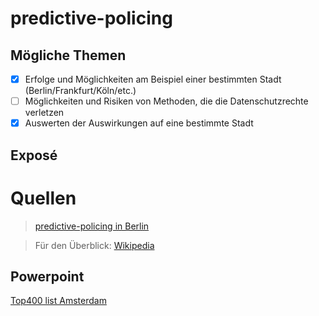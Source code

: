# predictive-policing

## Mögliche Themen

- [x] Erfolge und Möglichkeiten am Beispiel einer bestimmten Stadt (Berlin/Frankfurt/Köln/etc.)
- [ ] Möglichkeiten und Risiken von Methoden, die die Datenschutzrechte verletzen
- [x] Auswerten der Auswirkungen auf eine bestimmte Stadt

## Exposé

# Quellen

>[predictive-policing in Berlin](https://kops.uni-konstanz.de/handle/123456789/43114)
>

>Für den Überblick:
>[Wikipedia](https://de.wikipedia.org/wiki/Predictive_Policing)



## Powerpoint
[Top400 list Amsterdam](https://pilpnjcm.nl/wp-content/uploads/2022/11/Top400_topdown-crime-prevention-Amsterdam.pdf)




